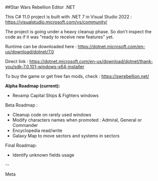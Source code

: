 ##Star Wars Rebellion Editor .NET

This C# 11.0 project is built with .NET 7 in Visual Studio 2022 : https://visualstudio.microsoft.com/vs/community/

The project is going under a heavy cleanup phase. So don't inspect the code as if it was "ready to receive new features" yet.

Runtime can be downloaded here : https://dotnet.microsoft.com/en-us/download/dotnet/7.0

Direct link : https://dotnet.microsoft.com/en-us/download/dotnet/thank-you/sdk-7.0.101-windows-x64-installer

To buy the game or get free fan mods, check : https://swrebellion.net/

**Alpha Roadmap (current):**
* Revamp Capital Ships & Fighters windows

Beta Roadmap :
* Cleanup code on rarely used windows
* Modify characters names when promoted : Admiral, General or Commander
* Encyclopedia read/write
* Galaxy Map to move sectors and systems in sectors

Final Roadmap:
* Identify unknown fields usage

--

Meta
